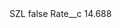 <?xml version="1.0" encoding="UTF-8"?>
<CustomMetadata xmlns="http://soap.sforce.com/2006/04/metadata" xmlns:xsi="http://www.w3.org/2001/XMLSchema-instance" xmlns:xsd="http://www.w3.org/2001/XMLSchema">
    <label>SZL</label>
    <protected>false</protected>
    <values>
        <field>Rate__c</field>
        <value xsi:type="xsd:double">14.688</value>
    </values>
</CustomMetadata>
